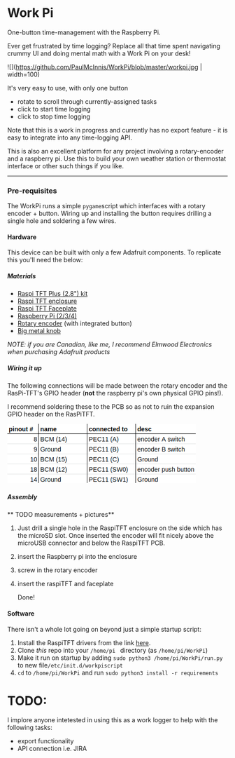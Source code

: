# Work Pi
One-button time-management with the Raspberry Pi.

Ever get frustrated by time logging? Replace all that time spent navigating crummy UI and doing mental math with a Work Pi on your desk!

![](https://github.com/PaulMcInnis/WorkPi/blob/master/workpi.jpg | width=100)

It's very easy to use, with only one button

* rotate to scroll through currently-assigned tasks
* click to start time logging
* click to stop time logging

Note that this is a work in progress and currently has no export feature - it is easy to integrate into any time-logging API.

This is also an excellent platform for any project involving a rotary-encoder and a raspberry pi. Use this to build your own weather station or thermostat interface or other such things if you like. 

----

### Pre-requisites

The WorkPi runs a simple  `pygame`script which interfaces with a rotary encoder + button. Wiring up and installing the button requires drilling a single hole and soldering a few wires.

#### Hardware

This device can be built with only a few Adafruit components. To replicate this you'll need the below:

##### Materials

* [Raspi TFT Plus (2.8") kit](https://www.adafruit.com/product/2298)
* [Raspi TFT enclosure](https://www.adafruit.com/product/2253)
* [Raspi TFT Faceplate](https://www.adafruit.com/product/2807)
* [Raspberry Pi (2/3/4)](https://www.adafruit.com/product/3055)
* [Rotary encoder](https://www.adafruit.com/product/377) (with integrated button)
* [Big metal knob](https://www.adafruit.com/product/2056)

*NOTE: if you are Canadian, like me, I recommend Elmwood Electronics when purchasing Adafruit products*

##### Wiring it up

The following connections will be made between the rotary encoder and the RasPi-TFT's GPIO header (**not** the raspberry pi's own physical GPIO pins!).

I recommend soldering these to the PCB so as not to ruin the expansion GPIO header on the RasPiTFT.

![wiring](https://github.com/PaulMcInnis/WorkPi/blob/master/wiring.png)

##### Assembly

** TODO measurements + pictures**

1. Just drill a single hole in the RaspiTFT enclosure on the side which has the microSD slot. Once inserted the encoder will fit nicely above the microUSB connector and below the RaspiTFT PCB.

2. insert the Raspberry pi into the enclosure

3. screw in the rotary encoder

4. insert the raspiTFT and faceplate

   Done!

#### Software

There isn't a whole lot going on beyond just a simple startup script:

1. Install the RaspiTFT drivers from the link [here](https://learn.adafruit.com/adafruit-pitft-28-inch-resistive-touchscreen-display-raspberry-pi/easy-install-2).
2. Clone *this* repo into your `/home/pi ` directory (as `/home/pi/WorkPi`)
3. Make it run on startup by adding `sudo python3 /home/pi/WorkPi/run.py` to  new file`/etc/init.d/workpiscript`
4.  `cd` to `/home/pi/WorkPi` and run `sudo python3 install -r requirements`

# TODO:
I implore anyone intetested in using this as a work logger to help with the following tasks:
* export functionality
* API connection i.e. JIRA

